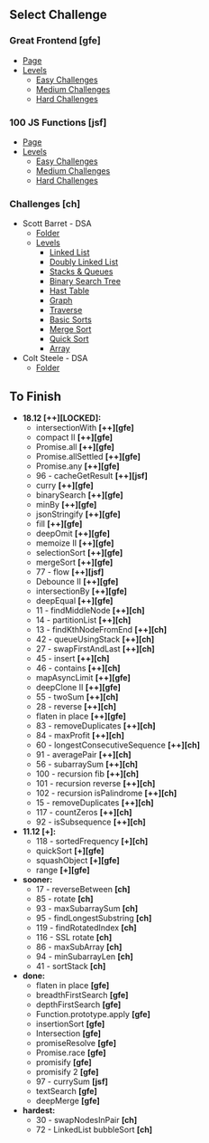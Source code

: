 ## Select Challenge

### Great Frontend [gfe]

-   [Page](https://www.greatfrontend.com/prepare)
-   [Levels](https://wheelofnames.com/j6k-rbs)
    -   [Easy Challenges](https://wheelofnames.com/5vr-crv)
    -   [Medium Challenges](https://wheelofnames.com/nwh-f7a)
    -   [Hard Challenges](https://wheelofnames.com/gfw-3jv)

### 100 JS Functions [jsf]

-   [Page](https://www.100jsfunctions.com/exercises)
-   [Levels](https://wheelofnames.com/j6k-rbs)
    -   [Easy Challenges](https://wheelofnames.com/3ba-d6s)
    -   [Medium Challenges](https://wheelofnames.com/38u-urz)
    -   [Hard Challenges](https://wheelofnames.com/wpm-kk7)

### Challenges [ch]

-   Scott Barret - DSA
    -   [Folder](/challenges//Scott%20Barrett%20-%20DSA/)
    -   [Levels](https://wheelofnames.com/gqm-58f)
        -   [Linked List](https://wheelofnames.com/awm-3up)
        -   [Doubly Linked List](https://wheelofnames.com/bak-68v)
        -   [Stacks & Queues](https://wheelofnames.com/nrf-xwc)
        -   [Binary Search Tree](https://wheelofnames.com/ytv-t46)
        -   [Hast Table](https://wheelofnames.com/9mx-adf)
        -   [Graph](https://wheelofnames.com/zvn-cqe)
        -   [Traverse](https://wheelofnames.com/q5v-emv)
        -   [Basic Sorts](https://wheelofnames.com/njs-g29)
        -   [Merge Sort](https://wheelofnames.com/bty-cdz)
        -   [Quick Sort](https://wheelofnames.com/aa6-ffe)
        -   [Array](https://wheelofnames.com/efx-kn2)
-   Colt Steele - DSA
    -   [Folder](/challenges/Colt%20Steele%20-%20DSA/)

## To Finish

-   **18.12 [++][LOCKED]:**
    -   intersectionWith **[++][gfe]**
    -   compact II **[++][gfe]**
    -   Promise.all **[++][gfe]**
    -   Promise.allSettled **[++][gfe]**
    -   Promise.any **[++][gfe]**
    -   96 - cacheGetResult **[++][jsf]**
    -   curry **[++][gfe]**
    -   binarySearch **[++][gfe]**
    -   minBy **[++][gfe]**
    -   jsonStringify **[++][gfe]**
    -   fill **[++][gfe]**
    -   deepOmit **[++][gfe]**
    -   memoize II **[++][gfe]**
    -   selectionSort **[++][gfe]**
    -   mergeSort **[++][gfe]**
    -   77 - flow **[++][jsf]**
    -   Debounce II **[++][gfe]**
    -   intersectionBy **[++][gfe]**
    -   deepEqual **[++][gfe]**
    -   11 - findMiddleNode **[++][ch]**
    -   14 - partitionList **[++][ch]**
    -   13 - findKthNodeFromEnd **[++][ch]**
    -   42 - queueUsingStack **[++][ch]**
    -   27 - swapFirstAndLast **[++][ch]**
    -   45 - insert **[++][ch]**
    -   46 - contains **[++][ch]**
    -   mapAsyncLimit **[++][gfe]**
    -   deepClone II **[++][gfe]**
    -   55 - twoSum **[++][ch]**
    -   28 - reverse **[++][ch]**
    -   flaten in place **[++][gfe]**
    -   83 - removeDuplicates **[++][ch]**
    -   84 - maxProfit **[++][ch]**
    -   60 - longestConsecutiveSequence **[++][ch]**
    -   91 - averagePair **[++][ch]**
    -   56 - subarraySum **[++][ch]**
    -   100 - recursion fib **[++][ch]**
    -   101 - recursion reverse **[++][ch]**
    -   102 - recursion isPalindrome **[++][ch]**
    -   15 - removeDuplicates **[++][ch]**
    -   117 - countZeros **[++][ch]**
    -   92 - isSubsequence **[++][ch]**
-   **11.12 [+]:**
    -   118 - sortedFrequency **[+][ch]**
    -   quickSort **[+][gfe]**
    -   squashObject **[+][gfe]**
    -   range **[+][gfe]**
-   **sooner:**
    -   17 - reverseBetween **[ch]**
    -   85 - rotate **[ch]**
    -   93 - maxSubarraySum **[ch]**
    -   95 - findLongestSubstring **[ch]**
    -   119 - findRotatedIndex **[ch]**
    -   116 - SSL rotate **[ch]**
    -   86 - maxSubArray **[ch]**
    -   94 - minSubarrayLen **[ch]**
    -   41 - sortStack **[ch]**
-   **done:**
    -   flaten in place **[gfe]**
    -   breadthFirstSearch **[gfe]**
    -   depthFirstSearch **[gfe]**
    -   Function.prototype.apply **[gfe]**
    -   insertionSort **[gfe]**
    -   Intersection **[gfe]**
    -   promiseResolve **[gfe]**
    -   Promise.race **[gfe]**
    -   promisify **[gfe]**
    -   promisify 2 **[gfe]**
    -   97 - currySum **[jsf]**
    -   textSearch **[gfe]**
    -   deepMerge **[gfe]**
-   **hardest:**
    -   30 - swapNodesInPair **[ch]**
    -   72 - LinkedList bubbleSort **[ch]**
